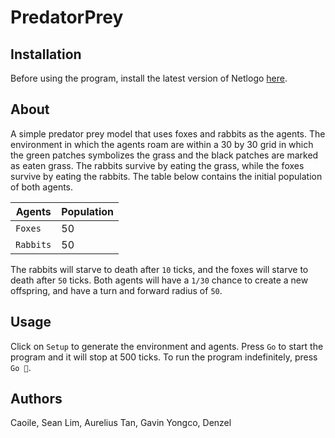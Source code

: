 # PredatorPrey

## Installation
Before using the program, install the latest version of Netlogo [here](https://ccl.northwestern.edu/netlogo/).

## About
A simple predator prey model that uses foxes and rabbits as the agents. The environment in which the agents roam are within a 30 by 30 grid in which the green patches symbolizes the grass and the black patches are marked as eaten grass. The rabbits survive by eating the grass, while the foxes survive by eating the rabbits. The table below contains the initial population of both agents.

| Agents	  | Population  |
| ----------- | ----------- |
| `Foxes` 	  | 50			|
| `Rabbits`   | 50			|

The rabbits will starve to death after `10` ticks, and the foxes will starve to death after `50` ticks. Both agents will have a `1/30` chance to create a new offspring, and have a turn and forward radius of `50`.

## Usage
Click on `Setup` to generate the environment and agents. Press `Go` to start the program and it will stop at 500 ticks. To run the program indefinitely, press `Go 🔁`.

## Authors
Caoile, Sean
Lim, Aurelius
Tan, Gavin
Yongco, Denzel
